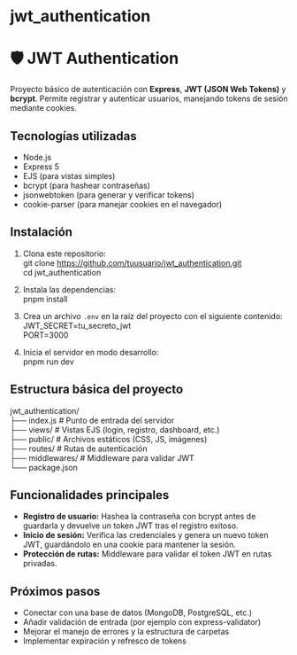 # jwt_authentication
# 🛡️ JWT Authentication  
Proyecto básico de autenticación con **Express**, **JWT (JSON Web Tokens)** y **bcrypt**. Permite registrar y autenticar usuarios, manejando tokens de sesión mediante cookies.  

## Tecnologías utilizadas  
- Node.js  
- Express 5  
- EJS (para vistas simples)  
- bcrypt (para hashear contraseñas)  
- jsonwebtoken (para generar y verificar tokens)  
- cookie-parser (para manejar cookies en el navegador)  

## Instalación  
1. Clona este repositorio:  
   git clone https://github.com/tuusuario/jwt_authentication.git  
   cd jwt_authentication  

2. Instala las dependencias:  
   pnpm install  

3. Crea un archivo `.env` en la raíz del proyecto con el siguiente contenido:  
   JWT_SECRET=tu_secreto_jwt  
   PORT=3000  

4. Inicia el servidor en modo desarrollo:  
   pnpm run dev  

## Estructura básica del proyecto  
jwt_authentication/  
├── index.js            # Punto de entrada del servidor  
├── views/              # Vistas EJS (login, registro, dashboard, etc.)  
├── public/             # Archivos estáticos (CSS, JS, imágenes)  
├── routes/             # Rutas de autenticación  
├── middlewares/        # Middleware para validar JWT  
└── package.json  

## Funcionalidades principales  
- **Registro de usuario:** Hashea la contraseña con bcrypt antes de guardarla y devuelve un token JWT tras el registro exitoso.  
- **Inicio de sesión:** Verifica las credenciales y genera un nuevo token JWT, guardándolo en una cookie para mantener la sesión.  
- **Protección de rutas:** Middleware para validar el token JWT en rutas privadas.  

## Próximos pasos  
- Conectar con una base de datos (MongoDB, PostgreSQL, etc.)  
- Añadir validación de entrada (por ejemplo con express-validator)  
- Mejorar el manejo de errores y la estructura de carpetas  
- Implementar expiración y refresco de tokens  

